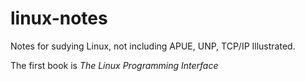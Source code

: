 # linux-notes

Notes for sudying Linux, not including APUE, UNP, TCP/IP Illustrated.

The first book is *The Linux Programming Interface*
